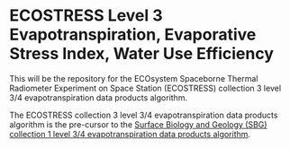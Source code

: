 # ECOSTRESS Level 3 Evapotranspiration, Evaporative Stress Index, Water Use Efficiency

This will be the repository for the ECOsystem Spaceborne Thermal Radiometer Experiment on Space Station (ECOSTRESS) collection 3 level 3/4 evapotranspiration data products algorithm.

The ECOSTRESS collection 3 level 3/4 evapotranspiration data products algorithm is the pre-cursor to the [Surface Biology and Geology (SBG) collection 1 level 3/4 evapotranspiration data products algorithm](https://github.com/sbg-tir/SBG-TIR-L3-JET).
